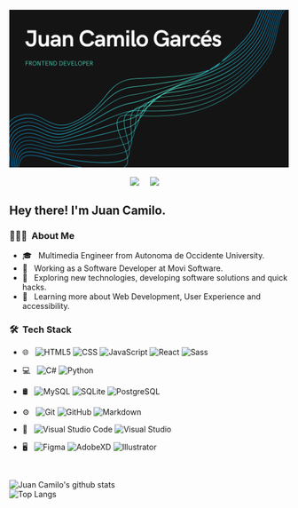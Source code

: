 ![GitHub Header camilogarcesv](https://raw.githubusercontent.com/camilogarcesv/camilogarcesv/main/assets/github-cover.png)
<p align='center'>
  <a href="https://www.linkedin.com/in/juancamilogarcesviveros/"><img src="https://img.shields.io/badge/linkedin-%230077B5.svg?&style=for-the-badge&logo=linkedin&logoColor=white" /></a>&nbsp;&nbsp;&nbsp;&nbsp;
  <a href="https://platzi.com/p/juan-camilo-garces/"><img src="https://img.shields.io/badge/Platzi-98CA3F.svg?&style=for-the-badge&logo=platzi&logoColor=white" /></a>&nbsp;&nbsp;&nbsp;&nbsp;
</p>
<h2> Hey there! I'm Juan Camilo.</h2>

<h3> 👨🏻‍💻 &nbsp;About Me </h3>

- 🎓 &nbsp; Multimedia Engineer from Autonoma de Occidente University.
- 💼 &nbsp; Working as a Software Developer at Movi Software.
- 🤔 &nbsp; Exploring new technologies, developing software solutions and quick hacks.
- 🌱 &nbsp; Learning more about Web Development, User Experience and accessibility.

<h3> 🛠 &nbsp;Tech Stack</h3>

- 🌐 &nbsp;
  ![HTML5](https://img.shields.io/badge/-HTML5-333333?style=flat&logo=HTML5)
  ![CSS](https://img.shields.io/badge/-CSS-333333?style=flat&logo=CSS3&logoColor=1572B6)
  ![JavaScript](https://img.shields.io/badge/-JavaScript-333333?style=flat&logo=javascript)
  ![React](https://img.shields.io/badge/-React-333333?style=flat&logo=react)
  ![Sass](https://img.shields.io/badge/-Sass-333333?style=flat&logo=sass)

- 💻 &nbsp;
  ![C#](https://img.shields.io/badge/-C%23-333333?style=flat&logo=c-sharp&logoColor=953dad)
  ![Python](https://img.shields.io/badge/-Python-333333?style=flat&logo=python)
- 🛢 &nbsp;
  ![MySQL](https://img.shields.io/badge/-MySQL-333333?style=flat&logo=mysql)
  ![SQLite](https://img.shields.io/badge/-SQLite-333333?style=flat&logo=sqlite)
  ![PostgreSQL](https://img.shields.io/badge/-PostgreSQL-333333?style=flat&logo=PostgreSQL)
- ⚙️ &nbsp;
  ![Git](https://img.shields.io/badge/-Git-333333?style=flat&logo=git)
  ![GitHub](https://img.shields.io/badge/-GitHub-333333?style=flat&logo=github)
  ![Markdown](https://img.shields.io/badge/-Bitbucket-333333?style=flat&logo=bitbucket)
- 🔧 &nbsp;
  ![Visual Studio Code](https://img.shields.io/badge/-Visual%20Studio%20Code-333333?style=flat&logo=visual-studio-code&logoColor=007ACC)
  ![Visual Studio](https://img.shields.io/badge/-Visual%20Studio-333333?style=flat&logo=visual-studio&logoColor=6a1b9a)
- 🖥 &nbsp;
  ![Figma](https://img.shields.io/badge/-Figma-333333?style=flat&logo=figma)
  ![AdobeXD](https://img.shields.io/badge/-Adobe%20XD-333333?style=flat&logo=adobexd)
  ![Illustrator](https://img.shields.io/badge/-Illustrator-333333?style=flat&logo=adobe-illustrator)

<br/>

![Juan Camilo's github stats](https://github-readme-stats.vercel.app/api?username=camilogarcesv&count_private=true&show_icons=true&theme=buefy&include_all_commits=true)
<br/>
![Top Langs](https://github-readme-stats.vercel.app/api/top-langs/?username=camilogarcesv&theme=buefy&l)





